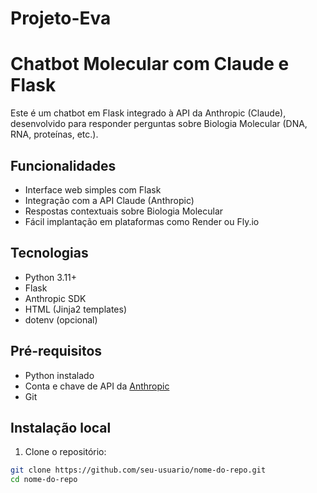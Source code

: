 # Projeto-Eva
# Chatbot Molecular com Claude e Flask

Este é um chatbot em Flask integrado à API da Anthropic (Claude), desenvolvido para responder perguntas sobre Biologia Molecular (DNA, RNA, proteínas, etc.).

## Funcionalidades

- Interface web simples com Flask
- Integração com a API Claude (Anthropic)
- Respostas contextuais sobre Biologia Molecular
- Fácil implantação em plataformas como Render ou Fly.io

## Tecnologias

- Python 3.11+
- Flask
- Anthropic SDK
- HTML (Jinja2 templates)
- dotenv (opcional)

## Pré-requisitos

- Python instalado
- Conta e chave de API da [Anthropic](https://www.anthropic.com/)
- Git

## Instalação local

1. Clone o repositório:

```bash
git clone https://github.com/seu-usuario/nome-do-repo.git
cd nome-do-repo
